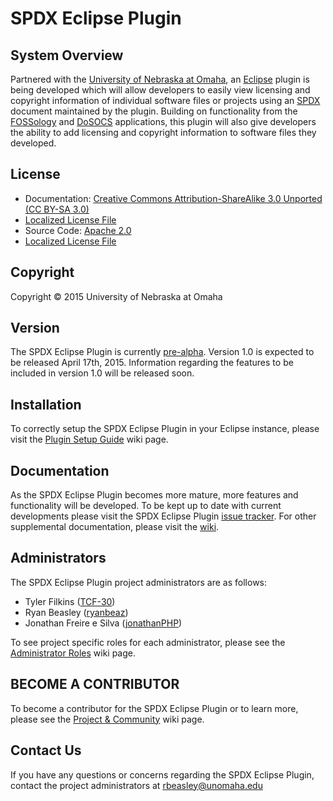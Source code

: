 SPDX Eclipse Plugin
===================

System Overview
---------------

Partnered with the [University of Nebraska at Omaha](http://www.unomaha.edu/), an [Eclipse](https://eclipse.org/home/index.php) plugin is being developed which will allow developers to easily view licensing and copyright information of individual software files or projects using an [SPDX](https://spdx.org/) document maintained by the plugin.  Building on functionality from the [FOSSology](http://www.fossology.org/projects/fossology) and [DoSOCS](https://github.com/socs-dev-env/DoSOCS) applications, this plugin will also give developers the ability to add licensing and copyright information to software files they developed.

License
-------
 - Documentation: [Creative Commons Attribution-ShareAlike 3.0 Unported (CC BY-SA 3.0)](https://creativecommons.org/licenses/by-sa/3.0/)
  -  [Localized License File](https://github.com/TCF-30/SPDX_Eclipse_Plugin/blob/dev/DocumentationLicense)
 - Source Code: [Apache 2.0](http://www.apache.org/licenses/LICENSE-2.0)
  -  [Localized License File](https://github.com/TCF-30/SPDX_Eclipse_Plugin/blob/dev/SourceLicense)

Copyright
---------

Copyright © 2015 University of Nebraska at Omaha

Version
-------

The SPDX Eclipse Plugin is currently [pre-alpha](https://en.wikipedia.org/wiki/Software_release_life_cycle).  Version 1.0 is expected to be released April 17th, 2015.  Information regarding the features to be included in version 1.0 will be released soon.

Installation
-------------

To correctly setup the SPDX Eclipse Plugin in your Eclipse instance, please visit the [Plugin Setup Guide](https://github.com/TCF-30/SPDX_Eclipse_Plugin/wiki/Plugin-Setup-Guide) wiki page.

Documentation
-------------

As the SPDX Eclipse Plugin becomes more mature, more features and functionality will be developed. To be kept up to date with current developments please visit the SPDX Eclipse Plugin [issue tracker](https://github.com/TCF-30/SPDX_Eclipse_Plugin/issues).  For other supplemental documentation, please visit the  [wiki](https://github.com/TCF-30/SPDX_Eclipse_Plugin/wiki).

Administrators
------------

The SPDX Eclipse Plugin project administrators are as follows:

- Tyler Filkins ([TCF-30](https://github.com/TCF-30))
- Ryan Beasley ([ryanbeaz](https://github.com/ryanbeaz)) 
- Jonathan Freire e Silva ([jonathanPHP](https://github.com/jonathanPHP))

To see project specific roles for each administrator, please see the [Administrator Roles](https://github.com/TCF-30/SPDX_Eclipse_Plugin/wiki/Technical-Documentation/#administrator_roles) wiki page.

BECOME A CONTRIBUTOR
------------------

To become a contributor for the SPDX Eclipse Plugin or to learn more, please see the [Project & Community](https://github.com/TCF-30/SPDX_Eclipse_Plugin/wiki/Project-&-Community) wiki page.

Contact Us
------------------

If you have any questions or concerns regarding the SPDX Eclipse Plugin, contact the project administrators at rbeasley@unomaha.edu
